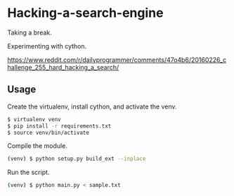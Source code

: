 # Hacking-a-search-engine
Taking a break.

Experimenting with cython.

https://www.reddit.com/r/dailyprogrammer/comments/47o4b6/20160226_challenge_255_hard_hacking_a_search/


## Usage
Create the virtualenv, install cython, and activate the venv.
```sh
$ virtualenv venv
$ pip install -r requirements.txt
$ source venv/bin/activate
```

Compile the module.
```sh
(venv) $ python setup.py build_ext --inplace
```

Run the script.
```sh
(venv) $ python main.py < sample.txt
```

